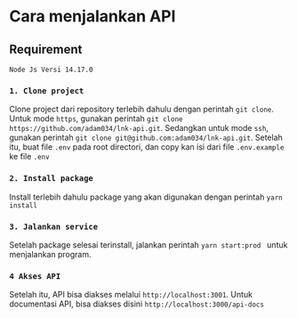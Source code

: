 # Cara menjalankan API

## Requirement

`Node Js Versi 14.17.0`

### `1. Clone project`

Clone project dari repository terlebih dahulu dengan perintah `git clone`. Untuk mode `https`, gunakan perintah `git clone https://github.com/adam034/lnk-api.git`. Sedangkan untuk mode `ssh`, gunakan perintah `git clone git@github.com:adam034/lnk-api.git`. Setelah itu, buat file `.env` pada root directori, dan copy kan isi dari file `.env.example` ke file `.env`

### `2. Install package`

Install terlebih dahulu package yang akan digunakan dengan perintah `yarn install`

### `3. Jalankan service `

Setelah package selesai terinstall, jalankan perintah `yarn start:prod ` untuk menjalankan program.

### `4 Akses API`

Setelah itu, API bisa diakses melalui `http://localhost:3001`. Untuk documentasi API, bisa diakses disini `http://localhost:3000/api-docs`
